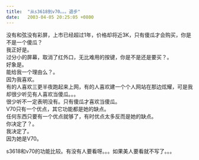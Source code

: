 ```yaml
---
title:  "从s3618到v70。。。退步"
date:   2003-04-05 20:25:05 +0800
---
```


没有和弦没有彩屏，上市已经超过1年，价格却将近3K，只有傻瓜才会购买，你是不是一个傻瓜？  
我正好是。  
过分小的屏幕，取消了红外口，无比难用的按键，你是不是还是要买？。  
好象是。  
能给我一个理由么？。  
因为我喜欢。  
有的人喜欢三更半夜跑起来上网，有的人喜欢建一个个人网站在那边炫耀，可是我却很少听见有人喜欢当傻瓜。。。  
很少听不一定表明没有。只有傻瓜才喜欢当傻瓜。  
V70只有一个优点，其它功能都是她的缺点。  
任何东西只要有一个优点就够了，有时优点太多反而是她的缺点。  
你决定了？。  
我决定了。  
因为她是V70。  

s3618和v70的功能比较。有没有人要看呀。。。如果美人要看就不写了。。。  

